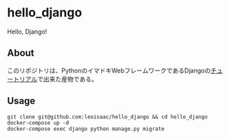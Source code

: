 # hello_django
Hello, Django!

## About
このリポジトリは、PythonのイマドキWebフレームワークであるDjangoの[チュートリアル](https://docs.djangoproject.com/ja/1.10/intro/tutorial01/)で出来た産物である。

## Usage
```
git clone git@github.com:leoisaac/hello_django && cd hello_django
docker-compose up -d
docker-compose exec django python manage.py migrate
```
